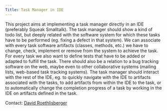 ```yaml
---
Title: Task Manager in IDE
---
```


This project aims at implementing a task manager directly in an IDE (preferably Squeak Smalltalk). The task manager should show a kind of todo list, but deeply related with the software system for which these tasks have to be performed (eg. fixing a defect in that system). We can associate with every task software artifacts (classes, methods, etc.) we have to change, check, implement or remove from the system to achieve the task. For every task we also want to define tests that have to be added or adapted to fulfill the task. 
There should also be a relation to a bug tracking software on the web, maybe even to other collaborative systems (mailing lists, web-based task tracking systems). 
The task manager should interact with the rest of the IDE, eg. to quickly navigate with the IDE to artifacts associated with the tasks, to add artifacts from within the IDE to the task, or to automatically change the completion progress of a task by working in the IDE on artifacts defined in the task.

Contact: [David Roethlisberger](roethlis@iam.unibe.ch)
